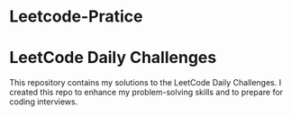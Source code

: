 # Leetcode-Pratice
# LeetCode Daily Challenges
This repository contains my solutions to the LeetCode Daily Challenges. I created this repo to enhance my problem-solving skills and to prepare for coding interviews.

